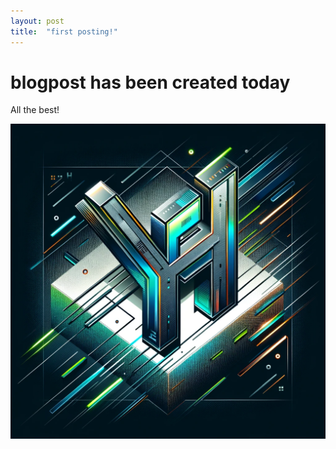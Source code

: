 ```yaml
---
layout: post
title:  "first posting!"
---
```


# blogpost has been created today

All the best!

![blog-firstlogo2](../images/2024-02-20-first/blog-firstlogo2.webp)
